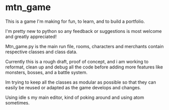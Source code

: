 # mtn_game

This is a game I'm making for fun, to learn, and to build a portfolio. 

I'm pretty new to python so any feedback or suggestions is most welcome and greatly appreciated!

Mtn_game.py is the main run file, rooms, characters and merchants contain respective classes and class data. 

Currently this is a rough draft, proof of concept, and i am working to reformat, clean up and debug all the code before adding more features like monsters, bosses, and a battle system.

Im trying to keep all the classes as modular as possible so that they can easily be reused or adapted as the game develops and changes. 

Using idle s my main editor, kind of poking around and using atom sometimes. 